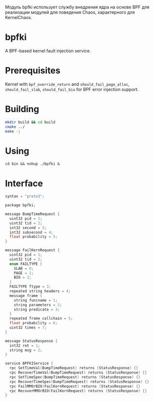 Модуль bpfki использует службу внедрения ядра на основе BPF для реализации модулей для поведения Chaos, характерного для KernelChaos.

# bpfki

A BPF-based kernel fault injection service.

# Prerequisites

Kernel with `bpf_override_return` and  `should_fail_page_alloc`,
`should_fail_slab`, `should_fail_bio` for BPF error injection support.


# Building

``` sh
mkdir build && cd build
cmake ../
make -j
```

# Using

`cd bin && nohup ./bpfki &`

# Interface

``` c++
syntax = "proto3";

package bpfki;

message BumpTimeRequest {
  uint32 pid = 1;
  uint32 tid = 2;
  int32 second = 3;
  int32 subsecond = 4;
  float probability = 5;
}

message FailKernRequest {
  uint32 pid = 1;
  uint32 tid = 2;
  enum FAILTYPE {
    SLAB = 0;
    PAGE = 1;
    BIO = 2;
  }
  FAILTYPE ftype = 3;
  repeated string headers = 4;
  message frame {
    string funcname = 1;
    string parameters = 2;
    string predicate = 3;
  }
  repeated frame callchain = 5;
  float probability = 6;
  uint32 times = 7;
}

message StatusResponse {
  int32 ret = 1;
  string msg = 2;
}

service BPFKIService {
  rpc SetTimeVal(BumpTimeRequest) returns (StatusResponse) {}
  rpc RecoverTimeVal(BumpTimeRequest) returns (StatusResponse) {}
  rpc SetTimeSpec(BumpTimeRequest) returns (StatusResponse) {}
  rpc RecoverTimeSpec(BumpTimeRequest) returns (StatusResponse) {}
  rpc FailMMOrBIO(FailKernRequest) returns (StatusResponse) {}
  rpc RecoverMMOrBIO(FailKernRequest) returns (StatusResponse) {}
}
```
